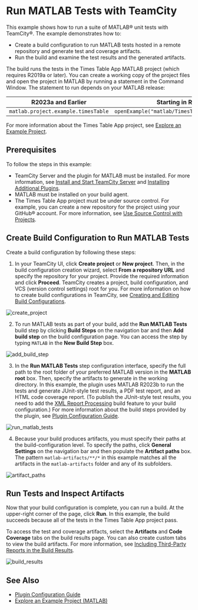 # Run MATLAB Tests with TeamCity

This example shows how to run a suite of MATLAB&reg; unit tests with TeamCity&reg;. The example demonstrates how to:

* Create a build configuration to run MATLAB tests hosted in a remote repository and generate test and coverage artifacts.
* Run the build and examine the test results and the generated artifacts.

The build runs the tests in the Times Table App MATLAB project (which requires R2019a or later). You can create a working copy of the project files and open the project in MATLAB by running a statement in the Command Window. The statement to run depends on your MATLAB release:

R2023a and Earlier                 | Starting in R2023b
-----------------------------------| ------------------------------------------------
`matlab.project.example.timesTable`| `openExample("matlab/TimesTableProjectExample")`

For more information about the Times Table App project, see [Explore an Example Project](https://www.mathworks.com/help/matlab/matlab_prog/explore-an-example-project.html).

## Prerequisites
To follow the steps in this example:

* TeamCity Server and the plugin for MATLAB must be installed. For more information, see [Install and Start TeamCity Server](https://www.jetbrains.com/help/teamcity/install-and-start-teamcity-server.html) and [Installing Additional Plugins](https://www.jetbrains.com/help/teamcity/installing-additional-plugins.html).
* MATLAB must be installed on your build agent.
* The Times Table App project must be under source control. For example, you can create a new repository for the project using your GitHub&reg; account. For more information, see [Use Source Control with Projects](https://www.mathworks.com/help/matlab/matlab_prog/use-source-control-with-projects.html).

## Create Build Configuration to Run MATLAB Tests
Create a build configuration by following these steps:

1. In your TeamCity UI, click **Create project** or **New project**. Then, in the build configuration creation wizard, select **From a repository URL** and specify the repository for your project. Provide the required information and click **Proceed**. TeamCity creates a project, build configuration, and VCS (version control settings) root for you. For more information on how to create build configurations in TeamCity, see [Creating and Editing Build Configurations](https://www.jetbrains.com/help/teamcity/creating-and-editing-build-configurations.html).

![create_project](https://github.com/mathworks/matlab-teamcity-plugin/assets/48831250/5cadf769-4530-46e5-baee-96dd726b3529)

2. To run MATLAB tests as part of your build, add the **Run MATLAB Tests** build step by clicking **Build Steps** on the navigation bar and then **Add build step** on the build configuration page. You can access the step by typing `MATLAB` in the **New Build Step** box. 

![add_build_step](https://github.com/mathworks/matlab-teamcity-plugin/assets/48831250/6b29bc9b-c1b5-4f4f-b813-b44ba6f0090d)

3. In the **Run MATLAB Tests** step configuration interface, specify the full path to the root folder of your preferred MATLAB version in the **MATLAB root** box. Then, specify the artifacts to generate in the working directory. In this example, the plugin uses MATLAB R2023b to run the tests and generate JUnit-style test results, a PDF test report, and an HTML code coverage report. (To publish the JUnit-style test results, you need to add the [XML Report Processing](https://www.jetbrains.com/help/teamcity/xml-report-processing.html) build feature to your build configuration.) For more information about the build steps provided by the plugin, see [Plugin Configuration Guide](../CONFIGDOC.md).

![run_matlab_tests](https://github.com/mathworks/matlab-teamcity-plugin/assets/48831250/a6b4bd16-9184-4467-acc5-1010169b0d12)

4. Because your build produces artifacts, you must specify their paths at the build-configuration level. To specify the paths, click **General Settings** on the navigation bar and then populate the **Artifact paths** box. The pattern `matlab-artifacts/**/*` in this example matches all the artifacts in the `matlab-artifacts` folder and any of its subfolders.

![artifact_paths](https://github.com/mathworks/matlab-teamcity-plugin/assets/48831250/5cb56bbf-9373-4c91-aa95-35fa763087e9)

## Run Tests and Inspect Artifacts
Now that your build configuration is complete, you can run a build. At the upper-right corner of the page, click **Run**. In this example, the build succeeds because all of the tests in the Times Table App project pass.

To access the test and coverage artifacts, select the **Artifacts** and **Code Coverage** tabs on the build results page. You can also create custom tabs to view the build artifacts. For more information, see [Including Third-Party Reports in the Build Results](https://www.jetbrains.com/help/teamcity/including-third-party-reports-in-the-build-results.html). 

![build_results](https://github.com/mathworks/matlab-teamcity-plugin/assets/48831250/5d69c1d8-022d-4616-a99b-ca3cad25bed2)

## See Also
* [Plugin Configuration Guide](../CONFIGDOC.md)<br/>
* [Explore an Example Project (MATLAB)](https://www.mathworks.com/help/matlab/matlab_prog/explore-an-example-project.html)
